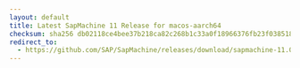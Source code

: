 ```yaml
---
layout: default
title: Latest SapMachine 11 Release for macos-aarch64
checksum: sha256 db02118ce4bee37b218ca82c268b1c33a0f18966376fb23f038518f21b677b4e
redirect_to:
  - https://github.com/SAP/SapMachine/releases/download/sapmachine-11.0.24/sapmachine-jre-11.0.24_macos-aarch64_bin.tar.gz
---
```

